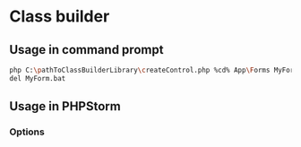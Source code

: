 # Class builder

## Usage in command prompt
```sh
php C:\pathToClassBuilderLibrary\createControl.php %cd% App\Forms MyForm firstname,lastname
del MyForm.bat
```

## Usage in PHPStorm

### Options
